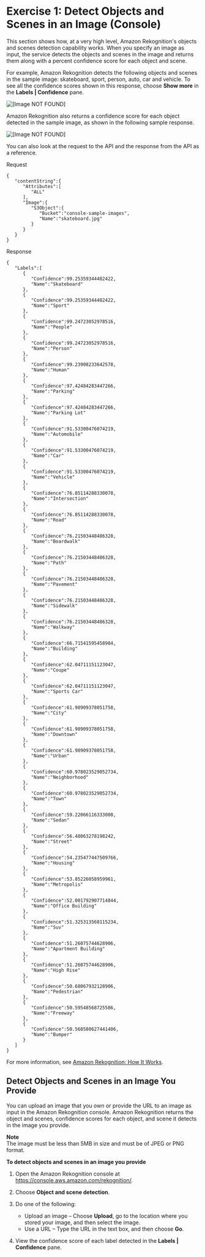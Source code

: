 # Exercise 1: Detect Objects and Scenes in an Image \(Console\)<a name="detect-labels-console"></a>

This section shows how, at a very high level, Amazon Rekognition's objects and scenes detection capability works\. When you specify an image as input, the service detects the objects and scenes in the image and returns them along with a percent confidence score for each object and scene\.

For example, Amazon Rekognition detects the following objects and scenes in the sample image: skateboard, sport, person, auto, car and vehicle\. To see all the confidence scores shown in this response, choose **Show more** in the **Labels \| Confidence** pane\.

![\[Image NOT FOUND\]](http://docs.aws.amazon.com/rekognition/latest/dg/images/detect-scenes.png)

Amazon Rekognition also returns a confidence score for each object detected in the sample image, as shown in the following sample response\. 

![\[Image NOT FOUND\]](http://docs.aws.amazon.com/rekognition/latest/dg/images/labels-confidence-score.png)

You can also look at the request to the API and the response from the API as a reference\.

Request

```
{
   "contentString":{
      "Attributes":[
         "ALL"
      ],
      "Image":{
         "S3Object":{
            "Bucket":"console-sample-images",
            "Name":"skateboard.jpg"
         }
      }
   }
}
```

Response

```
{
   "Labels":[
      {
         "Confidence":99.25359344482422,
         "Name":"Skateboard"
      },
      {
         "Confidence":99.25359344482422,
         "Name":"Sport"
      },
      {
         "Confidence":99.24723052978516,
         "Name":"People"
      },
      {
         "Confidence":99.24723052978516,
         "Name":"Person"
      },
      {
         "Confidence":99.23908233642578,
         "Name":"Human"
      },
      {
         "Confidence":97.42484283447266,
         "Name":"Parking"
      },
      {
         "Confidence":97.42484283447266,
         "Name":"Parking Lot"
      },
      {
         "Confidence":91.53300476074219,
         "Name":"Automobile"
      },
      {
         "Confidence":91.53300476074219,
         "Name":"Car"
      },
      {
         "Confidence":91.53300476074219,
         "Name":"Vehicle"
      },
      {
         "Confidence":76.85114288330078,
         "Name":"Intersection"
      },
      {
         "Confidence":76.85114288330078,
         "Name":"Road"
      },
      {
         "Confidence":76.21503448486328,
         "Name":"Boardwalk"
      },
      {
         "Confidence":76.21503448486328,
         "Name":"Path"
      },
      {
         "Confidence":76.21503448486328,
         "Name":"Pavement"
      },
      {
         "Confidence":76.21503448486328,
         "Name":"Sidewalk"
      },
      {
         "Confidence":76.21503448486328,
         "Name":"Walkway"
      },
      {
         "Confidence":66.71541595458984,
         "Name":"Building"
      },
      {
         "Confidence":62.04711151123047,
         "Name":"Coupe"
      },
      {
         "Confidence":62.04711151123047,
         "Name":"Sports Car"
      },
      {
         "Confidence":61.98909378051758,
         "Name":"City"
      },
      {
         "Confidence":61.98909378051758,
         "Name":"Downtown"
      },
      {
         "Confidence":61.98909378051758,
         "Name":"Urban"
      },
      {
         "Confidence":60.978023529052734,
         "Name":"Neighborhood"
      },
      {
         "Confidence":60.978023529052734,
         "Name":"Town"
      },
      {
         "Confidence":59.22066116333008,
         "Name":"Sedan"
      },
      {
         "Confidence":56.48063278198242,
         "Name":"Street"
      },
      {
         "Confidence":54.235477447509766,
         "Name":"Housing"
      },
      {
         "Confidence":53.85226058959961,
         "Name":"Metropolis"
      },
      {
         "Confidence":52.001792907714844,
         "Name":"Office Building"
      },
      {
         "Confidence":51.325313568115234,
         "Name":"Suv"
      },
      {
         "Confidence":51.26075744628906,
         "Name":"Apartment Building"
      },
      {
         "Confidence":51.26075744628906,
         "Name":"High Rise"
      },
      {
         "Confidence":50.68067932128906,
         "Name":"Pedestrian"
      },
      {
         "Confidence":50.59548568725586,
         "Name":"Freeway"
      },
      {
         "Confidence":50.568580627441406,
         "Name":"Bumper"
      }
   ]
}
```

For more information, see [Amazon Rekognition: How It Works](how-it-works.md)\.

## Detect Objects and Scenes in an Image You Provide<a name="detect-label-own-image"></a>

You can upload an image that you own or provide the URL to an image as input in the Amazon Rekognition console\. Amazon Rekognition returns the object and scenes, confidence scores for each object, and scene it detects in the image you provide\.

**Note**  
The image must be less than 5MB in size and must be of JPEG or PNG format\.

**To detect objects and scenes in an image you provide**

1. Open the Amazon Rekognition console at [https://console\.aws\.amazon\.com/rekognition/](https://console.aws.amazon.com/rekognition/)\.

1. Choose **Object and scene detection**\.

1. Do one of the following: 
   + Upload an image – Choose **Upload**, go to the location where you stored your image, and then select the image\. 
   + Use a URL – Type the URL in the text box, and then choose **Go**\.

1. View the confidence score of each label detected in the **Labels \| Confidence** pane\.